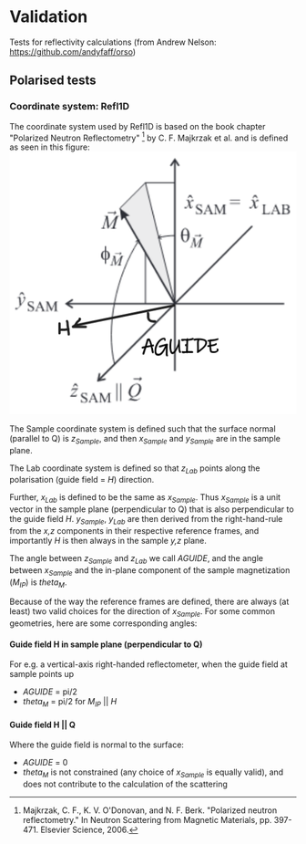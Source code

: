 # Validation
Tests for reflectivity calculations
(from Andrew Nelson: https://github.com/andyfaff/orso)

## Polarised tests
### Coordinate system: Refl1D
The coordinate system used by Refl1D is based on the book chapter "Polarized Neutron Reflectometry" [^1] by C. F. Majkrzak et al. and is defined as seen in this figure: ![NIST_coords](./NIST_coords.png)

The Sample coordinate system is defined such that the surface normal (parallel to Q) is _z<sub>Sample</sub>_, and then _x<sub>Sample</sub>_  and _y<sub>Sample</sub>_ are in the sample plane.

The Lab coordinate system is defined so that _z<sub>Lab</sub>_ points along the polarisation (guide field = _H_) direction.

Further, _x<sub>Lab</sub>_ is defined to be the same as _x<sub>Sample</sub>_.  Thus _x<sub>Sample</sub>_ is a unit vector in the sample plane (perpendicular to Q) that is also perpendicular to the guide field _H_. _y<sub>Sample</sub>_, _y<sub>Lab</sub>_ are then derived from the right-hand-rule from the _x,z_ components in their respective reference frames, and importantly _H_ is then always in the sample _y,z_ plane.

The angle between _z<sub>Sample</sub>_ and _z<sub>Lab</sub>_ we call _AGUIDE_, and the angle between _x<sub>Sample</sub>_ and the in-plane component of the sample magnetization (_M<sub>IP</sub>_) is _theta<sub>M</sub>_.

Because of the way the reference frames are defined, there are always (at least) two valid choices for the direction of _x<sub>Sample</sub>_.
For some common geometries, here are some corresponding angles:
#### Guide field H in sample plane (perpendicular to Q)
For e.g. a vertical-axis right-handed reflectometer, when the guide field at sample points up

 - _AGUIDE_ = pi/2
 - _theta<sub>M</sub>_ = pi/2 for _M<sub>IP</sub>_ || _H_

#### Guide field H || Q
Where the guide field is normal to the surface:
 - _AGUIDE_ = 0
 - _theta<sub>M</sub>_ is not constrained (any choice of _x<sub>Sample</sub>_ is equally valid), and does not contribute to the calculation of the scattering


[^1]:Majkrzak, C. F., K. V. O'Donovan, and N. F. Berk. "Polarized neutron reflectometry." In Neutron Scattering from Magnetic Materials, pp. 397-471. Elsevier Science, 2006.